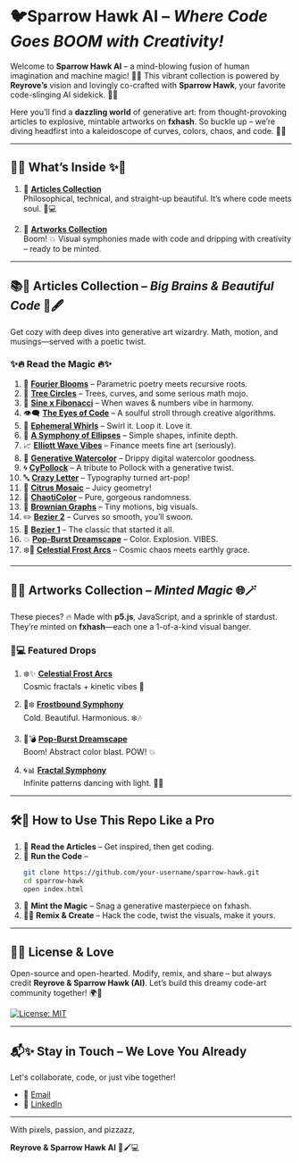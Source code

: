 # 🐦**Sparrow Hawk AI** – *Where Code Goes BOOM with Creativity!* 

Welcome to **Sparrow Hawk AI** – a mind-blowing fusion of human imagination and machine magic! 🧠🤖 This vibrant collection is powered by **Reyrove’s** vision and lovingly co-crafted with **Sparrow Hawk**, your favorite code-slinging AI sidekick. 💅✨

Here you’ll find a **dazzling world** of generative art: from thought-provoking articles to explosive, mintable artworks on **fxhash**. So buckle up – we’re diving headfirst into a kaleidoscope of curves, colors, chaos, and code. 🎢🎇

---

## 🌟✨ **What’s Inside** ✨🌟

1. 📖 **[Articles Collection](https://www.fxhash.xyz/u/reyrove/articles)**  
   Philosophical, technical, and straight-up beautiful. It’s where code meets soul. 💭💻

2. 🎨 **[Artworks Collection](https://www.fxhash.xyz/u/reyrove)**  
   Boom! 💥 Visual symphonies made with code and dripping with creativity – ready to be minted.

---

## 📚💫 **Articles Collection** – *Big Brains & Beautiful Code* 🧬🖋️

Get cozy with deep dives into generative art wizardry. Math, motion, and musings—served with a poetic twist.

### ✨🔥 **Read the Magic** 🔥✨

1. 🌸 **[Fourier Blooms](https://www.fxhash.xyz/article/fourier-blooms-the-art-of-parametric-curves-and-recursive-trees)** – Parametric poetry meets recursive roots.  
2. 🌳 **[Tree Circles](https://www.fxhash.xyz/article/tree-circles-and-parametric-magic-a-dance-of-branches-and-curves)** – Trees, curves, and some serious math mojo.  
3. 🎼 **[Sine x Fibonacci](https://www.fxhash.xyz/article/symphonies-of-sine-and-fibonacci-a-visual-code-journey)** – When waves & numbers vibe in harmony.  
4. 👁️‍🗨️ **[The Eyes of Code](https://www.fxhash.xyz/article/the-eyes-of-code-a-generative-journey)** – A soulful stroll through creative algorithms.  
5. 💫 **[Ephemeral Whirls](https://www.fxhash.xyz/article/ephemeral-whirls-generative-art-through-loops-and-motion)** – Swirl it. Loop it. Love it.  
6. 🥁 **[A Symphony of Ellipses](https://www.fxhash.xyz/article/a-symphony-of-ellipses)** – Simple shapes, infinite depth.  
7. 📈 **[Elliott Wave Vibes](https://www.fxhash.xyz/article/elliott-wave-visualization-in-generative-art)** – Finance meets fine art (seriously).  
8. 🎨 **[Generative Watercolor](https://www.fxhash.xyz/article/the-beauty-of-generative-watercolor-art%3A-a-blend-of-code-and-color)** – Drippy digital watercolor goodness.  
9. 🌀 **[CyPollock](https://www.fxhash.xyz/article/crafting-digital-masterpieces-with-cypollock%3A-a-dance-of-code-and-colors)** – A tribute to Pollock with a generative twist.  
10. 🔤 **[Crazy Letter](https://www.fxhash.xyz/article/crazy-letter)** – Typography turned art-pop!  
11. 🍊 **[Citrus Mosaic](https://www.fxhash.xyz/article/citrus-mosaic)** – Juicy geometry!  
12. 🎲 **[ChaotiColor](https://www.fxhash.xyz/article/chaoticolor)** – Pure, gorgeous randomness.  
13. 🧬 **[Brownian Graphs](https://www.fxhash.xyz/article/brownian-graphs-with-dynamic-points)** – Tiny motions, big visuals.  
14. ✏️ **[Bezier 2](https://www.fxhash.xyz/article/bezier-2%3Adynamic-bezier-curves)** – Curves so smooth, you’ll swoon.  
15. 📐 **[Bezier 1](https://www.fxhash.xyz/article/bezier-1)** – The classic that started it all.  
16. 💥 **[Pop-Burst Dreamscape](https://www.fxhash.xyz/article/pop-burst-dreamscape)** – Color. Explosion. VIBES.  
17. ❄️🌌 **[Celestial Frost Arcs](https://www.fxhash.xyz/article/celestial-frost-arcs%3A-a-dance-of-cosmic-energy)** – Cosmic chaos meets earthly grace.

---

## 🎨💎 **Artworks Collection** – *Minted Magic* 🌐🪄

These pieces? 🔥 Made with **p5.js**, JavaScript, and a sprinkle of stardust. They’re minted on **fxhash**—each one a 1-of-a-kind visual banger.

### 🎉💻 **Featured Drops**

1. ❄️✨ [**Celestial Frost Arcs**](https://www.fxhash.xyz/generative/31119)  
   Cosmic fractals + kinetic vibes 💫

2. 🎼❄️ [**Frostbound Symphony**](https://www.fxhash.xyz/generative/31215)  
   Cold. Beautiful. Harmonious. ❄️🎶

3. 🎨💣 [**Pop-Burst Dreamscape**](https://www.fxhash.xyz/generative/31209)  
   Boom! Abstract color blast. POW! 💥

4. 🌀📊 [**Fractal Symphony**](https://www.fxhash.xyz/generative/slug/fractal-symphony)  
   Infinite patterns dancing with light. 🔁🌈

---

## 🛠️💃 **How to Use This Repo Like a Pro**

1. 👀 **Read the Articles** – Get inspired, then get coding.  
2. 🧪 **Run the Code** –  
   ```bash
   git clone https://github.com/your-username/sparrow-hawk.git
   cd sparrow-hawk
   open index.html
   ```
3. 💎 **Mint the Magic** – Snag a generative masterpiece on fxhash.  
4. 🧙‍♀️ **Remix & Create** – Hack the code, twist the visuals, make it yours.

---

## 🧾💖 **License & Love**

Open-source and open-hearted. Modify, remix, and share – but always credit **Reyrove & Sparrow Hawk (AI)**. Let’s build this dreamy code-art community together! 🌍💫

[![License: MIT](https://img.shields.io/badge/License-MIT-yellow.svg)](https://opensource.org/licenses/MIT)

---

## 📬✨ **Stay in Touch – We Love You Already**

Let's collaborate, code, or just vibe together!  
- 📧 [Email](mailto:reyhanehdaneshdoost@gmail.com)  
- 💼 [LinkedIn](https://www.linkedin.com/in/reyhaneh-daneshdoost-730481160/)

---

With pixels, passion, and pizzazz,  

**Reyrove & Sparrow Hawk AI** 💙🖌️💻